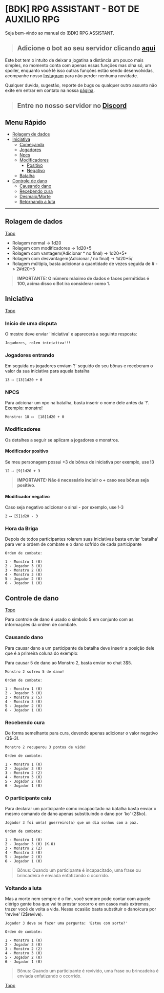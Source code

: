 # [BDK] RPG ASSISTANT - BOT DE AUXILIO RPG

Seja bem-vindo ao manual do [BDK] RPG ASSISTANT.

> ## Adicione o bot ao seu servidor clicando [aqui](http://bit.ly/3uTC70q)

Este bot tem o intuito de deixar a jogatina a distância um pouco mais simples, no momento conta com apenas essas funções mas olha só, um spoiler, enquanto você lê isso outras funções estão sendo desenvolvidas, acompanhe nosso [Instagram](https://www.instagram.com/bdk_rpg/) para não perder nenhuma novidade.

Qualquer duvida, sugestão, reporte de bugs ou qualquer outro assunto não exite em entrar em contato na nossa [página](https://www.instagram.com/bdk_rpg/).

> ## Entre no nosso servidor no [Discord](https://discord.gg/XuNnEwYbx4)

## Menu Rápido

  - [Rolagem de dados](#rolagem-de-dados)
  - [Iniciativa](#iniciativa)
    - [Começando](#inicio-de-uma-disputa)
    - [Jogadores](#jogadores-entrando)
    - [Npcs](#npcs)
    - [Modificadores](#modificadores)
      - [Positivo](#modificador-positivo)
      - [Negativo](#modificador-negativo)
    - [Batalha](#hora-da-briga)
  - [Controle de dano](#controle-de-dano)
    - [Causando dano](#causando-dano)
    - [Recebendo cura](#recebendo-cura)
    - [Desmaio/Morte](#o-participante-caiu)
    - [Retornando a luta](#voltando-a-luta)

---

## Rolagem de dados
[Topo](#bdk-rpg-assistant---bot-de-auxilio-rpg)

* Rolagem normal -> 1d20
* Rolagem com modificadores -> 1d20+5
* Rolagem com vantagem(Adicionar * no final) -> 1d20+5*
* Rolagem com desvantagem(Adicionar / no final) -> 1d20+5/
* Rolagem múltipla, basta adicionar a quantidade de vezes seguida de # -> 2#d20+5

>**IMPORTANTE: O número máximo de dados e faces permitidas é 100, acima disso o Bot ira considerar como 1.**

## Iniciativa
[Topo](#bdk-rpg-assistant---bot-de-auxilio-rpg)

### Inicio de uma disputa

O mestre deve enviar 'iniciativa' e aparecerá a seguinte resposta:

```
Jogadores, rolem iniciativa!!!
```

### Jogadores entrando

Em seguida os jogadores enviam '!' seguido do seu bônus e receberam o valor da sua iniciativa para aquela batalha

```
13 ⟷ [13]1d20 + 0 
```

### NPCS

Para adcionar um npc na batalha, basta inserir o nome dele antes da '!'. Exemplo: monstro!

```
Monstro: 18 ⟷  [18]1d20 + 0
```

### Modificadores

Os detalhes a seguir se aplicam a jogadores e monstros.

#### Modificador positivo

Se meu personagem possui +3 de bônus de iniciativa por exemplo, use !3
```
12 ⟷ [9]1d20 + 3
```
>**IMPORTANTE: Não é necessário incluir o + caso seu bônus seja positivo.**

#### Modificador negativo

Caso seja negativo adicionar o sinal - por exemplo, use !-3

```
2 ⟷ [5]1d20 - 3
```

### Hora da Briga

Depois de todos participantes rolarem suas iniciativas basta enviar 'batalha' para ver a ordem de combate e o dano sofrido de cada participante
```
Ordem de combate:

1 - Monstro 1 (0) 
2 - Jogador 3 (0) 
3 - Monstro 2 (0) 
4 - Monstro 3 (0) 
5 - Jogador 2 (0) 
6 - Jogador 1 (0)
```

## Controle de dano
[Topo](#bdk-rpg-assistant---bot-de-auxilio-rpg)

Para controle de dano é usado o simbolo $ em conjunto com as informações da ordem de combate.

### Causando dano

Para causar dano a um participante da batalha deve inserir a posição dele que é a primeira coluna do exemplo:

Para causar 5 de dano ao Monstro 2, basta enviar no chat 3$5.

```
Monstro 2 sofreu 5 de dano!

Ordem de combate:

1 - Monstro 1 (0) 
2 - Jogador 3 (0) 
3 - Monstro 2 (5) 
4 - Monstro 3 (0) 
5 - Jogador 2 (0) 
6 - Jogador 1 (0)
```

### Recebendo cura

De forma semelhante para cura, devendo apenas adicionar o valor negativo (3$-3).

```
Monstro 2 recuperou 3 pontos de vida!

Ordem de combate:

1 - Monstro 1 (0) 
2 - Jogador 3 (0) 
3 - Monstro 2 (2) 
4 - Monstro 3 (0) 
5 - Jogador 2 (0) 
6 - Jogador 1 (0)
```

### O participante caiu

Para declarar um participante como incapacitado na batalha basta enviar o mesmo comando de dano apenas substituindo o dano por 'ko' (2$ko).
```
Jogador 3 foi um(a) guerreiro(a) que um dia sonhou com a paz.

Ordem de combate:

1 - Monstro 1 (0) 
2 - Jogador 3 (0) (K.O)
3 - Monstro 2 (2) 
4 - Monstro 3 (0) 
5 - Jogador 2 (0) 
6 - Jogador 1 (0)
```

>Bônus: Quando um participante é incapacitado, uma frase ou brincadeira é enviada enfatizando o ocorrido.

### Voltando a luta

Mas a morte nem sempre é o fim, você sempre pode contar com aquele clérigo gente boa que vai te prestar socorro e em casos mais extremos, trazer você de volta a vida. Nessa ocasião basta substituir o dano/cura por 'revive' (2$revive).

```
Jogador 3 deve se fazer uma pergunta: 'Estou com sorte?' 

Ordem de combate:

1 - Monstro 1 (0) 
2 - Jogador 3 (0) 
3 - Monstro 2 (2)
4 - Monstro 3 (0) 
5 - Jogador 2 (0) 
6 - Jogador 1 (0)
```

>Bônus: Quando um participante é revivido, uma frase ou brincadeira é enviada enfatizando o ocorrido.

[Topo](#bdk-rpg-assistant---bot-de-auxilio-rpg)
